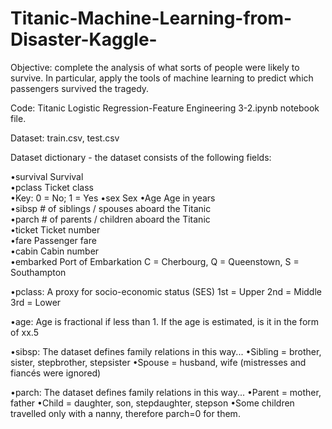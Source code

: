 # Titanic-Machine-Learning-from-Disaster-Kaggle-

Objective: complete the analysis of what sorts of people were likely to survive. In particular, apply the tools of machine learning to predict which passengers survived the tragedy.

Code: Titanic Logistic Regression-Feature Engineering 3-2.ipynb notebook file.

Dataset: train.csv, test.csv

Dataset dictionary - the dataset consists of the following fields:

•survival	Survival	
•pclass	Ticket class	
•Key: 0 = No; 1 = Yes
•sex	Sex	
•Age	Age in years	
•sibsp	# of siblings / spouses aboard the Titanic	
•parch	# of parents / children aboard the Titanic	
•ticket	Ticket number	
•fare	Passenger fare	
•cabin	Cabin number	
•embarked	Port of Embarkation	C = Cherbourg, Q = Queenstown, S = Southampton

•pclass: A proxy for socio-economic status (SES)
1st = Upper
2nd = Middle
3rd = Lower

•age: Age is fractional if less than 1. If the age is estimated, is it in the form of xx.5

•sibsp: The dataset defines family relations in this way...
•Sibling = brother, sister, stepbrother, stepsister
•Spouse = husband, wife (mistresses and fiancés were ignored)

•parch: The dataset defines family relations in this way...
•Parent = mother, father
•Child = daughter, son, stepdaughter, stepson
•Some children travelled only with a nanny, therefore parch=0 for them.
